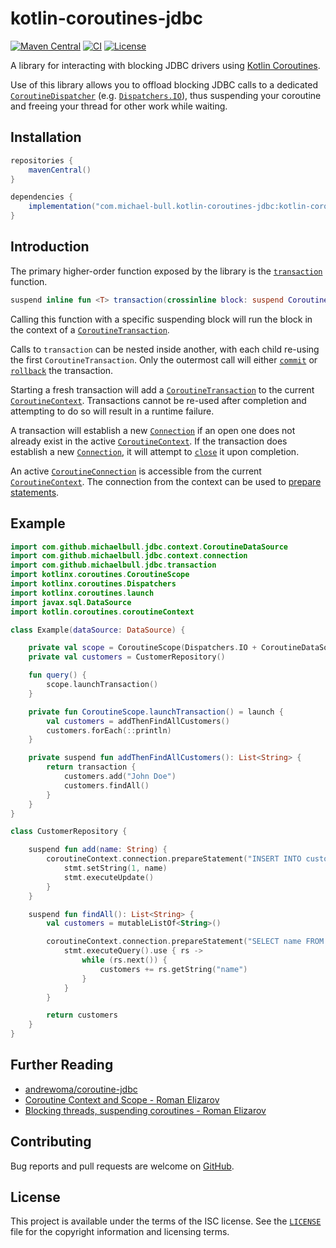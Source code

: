 # kotlin-coroutines-jdbc

[![Maven Central](https://img.shields.io/maven-central/v/com.michael-bull.kotlin-coroutines-jdbc/kotlin-coroutines-jdbc.svg)](https://search.maven.org/search?q=g:com.michael-bull.kotlin-coroutines-jdbc)
[![CI](https://github.com/michaelbull/kotlin-coroutines-jdbc/actions/workflows/ci.yaml/badge.svg)](https://github.com/michaelbull/kotlin-coroutines-jdbc/actions/workflows/ci.yaml)
[![License](https://img.shields.io/github/license/michaelbull/kotlin-coroutines-jdbc.svg)](https://github.com/michaelbull/kotlin-coroutines-jdbc/blob/master/LICENSE)

A library for interacting with blocking JDBC drivers using [Kotlin Coroutines][coroutines].

Use of this library allows you to offload blocking JDBC calls to a dedicated
[`CoroutineDispatcher`][CoroutineDispatcher] (e.g.
[`Dispatchers.IO`][Dispatchers.IO]), thus suspending your coroutine and freeing
your thread for other work while waiting.

## Installation

```groovy
repositories {
    mavenCentral()
}

dependencies {
    implementation("com.michael-bull.kotlin-coroutines-jdbc:kotlin-coroutines-jdbc:1.0.3")
}
```

## Introduction

The primary higher-order function exposed by the library is the
[`transaction`][transaction] function.

```kotlin
suspend inline fun <T> transaction(crossinline block: suspend CoroutineScope.() -> T): T
```

Calling this function with a specific suspending block will run the block in
the context of a [`CoroutineTransaction`][CoroutineTransaction].

Calls to `transaction` can be nested inside another, with each child re-using
the first `CoroutineTransaction`. Only the outermost call will either
[`commit`][Connection.commit] or [`rollback`][Connection.rollback] the
transaction.

Starting a fresh transaction will add a
[`CoroutineTransaction`][CoroutineTransaction] to the current
[`CoroutineContext`][CoroutineContext]. Transactions cannot be re-used after
completion and attempting to do so will result in a runtime failure.

A transaction will establish a new [`Connection`][Connection] if an open one
does not already exist in the active [`CoroutineContext`][CoroutineContext].
If the transaction does establish a new [`Connection`][Connection], it will
attempt to [`close`][Connection.close] it upon completion.

An active [`CoroutineConnection`][CoroutineConnection] is accessible from the
current [`CoroutineContext`][CoroutineContext]. The connection from the context
can be used to [prepare statements][Connection.prepareStatement].

## Example

```kotlin
import com.github.michaelbull.jdbc.context.CoroutineDataSource
import com.github.michaelbull.jdbc.context.connection
import com.github.michaelbull.jdbc.transaction
import kotlinx.coroutines.CoroutineScope
import kotlinx.coroutines.Dispatchers
import kotlinx.coroutines.launch
import javax.sql.DataSource
import kotlin.coroutines.coroutineContext

class Example(dataSource: DataSource) {

    private val scope = CoroutineScope(Dispatchers.IO + CoroutineDataSource(dataSource))
    private val customers = CustomerRepository()

    fun query() {
        scope.launchTransaction()
    }

    private fun CoroutineScope.launchTransaction() = launch {
        val customers = addThenFindAllCustomers()
        customers.forEach(::println)
    }

    private suspend fun addThenFindAllCustomers(): List<String> {
        return transaction {
            customers.add("John Doe")
            customers.findAll()
        }
    }
}

class CustomerRepository {

    suspend fun add(name: String) {
        coroutineContext.connection.prepareStatement("INSERT INTO customers VALUES (?)").use { stmt ->
            stmt.setString(1, name)
            stmt.executeUpdate()
        }
    }

    suspend fun findAll(): List<String> {
        val customers = mutableListOf<String>()

        coroutineContext.connection.prepareStatement("SELECT name FROM customers").use { stmt ->
            stmt.executeQuery().use { rs ->
                while (rs.next()) {
                    customers += rs.getString("name")
                }
            }
        }

        return customers
    }
}
```

## Further Reading

- [andrewoma/coroutine-jdbc](https://github.com/andrewoma/coroutine-jdbc)
- [Coroutine Context and Scope - Roman Elizarov](https://medium.com/@elizarov/coroutine-context-and-scope-c8b255d59055)
- [Blocking threads, suspending coroutines - Roman Elizarov](https://medium.com/@elizarov/blocking-threads-suspending-coroutines-d33e11bf4761)

## Contributing

Bug reports and pull requests are welcome on [GitHub][github].

## License

This project is available under the terms of the ISC license. See the
[`LICENSE`](LICENSE) file for the copyright information and licensing terms.

[github]: https://github.com/michaelbull/kotlin-coroutines-jdbc
[transaction]: https://github.com/michaelbull/kotlin-coroutines-jdbc/blob/master/src/main/kotlin/com/github/michaelbull/jdbc/Transaction.kt
[CoroutineTransaction]: https://github.com/michaelbull/kotlin-coroutines-jdbc/blob/master/src/main/kotlin/com/github/michaelbull/jdbc/context/CoroutineTransaction.kt
[CoroutineConnection]: https://github.com/michaelbull/kotlin-coroutines-jdbc/blob/master/src/main/kotlin/com/github/michaelbull/jdbc/context/CoroutineConnection.kt

[coroutines]: https://kotlinlang.org/docs/reference/coroutines-overview.html
[CoroutineContext]: https://kotlinlang.org/api/latest/jvm/stdlib/kotlin.coroutines/-coroutine-context/
[CoroutineDispatcher]: https://kotlin.github.io/kotlinx.coroutines/kotlinx-coroutines-core/kotlinx.coroutines/-coroutine-dispatcher/index.html
[Dispatchers.IO]: https://kotlin.github.io/kotlinx.coroutines/kotlinx-coroutines-core/kotlinx.coroutines/-dispatchers/-i-o.html

[Connection]: https://docs.oracle.com/javase/8/docs/api/java/sql/Connection.html
[Connection.close]: https://docs.oracle.com/javase/8/docs/api/java/sql/Connection.html#close--
[Connection.isClosed]: https://docs.oracle.com/javase/8/docs/api/java/sql/Connection.html#isClosed--
[Connection.commit]: https://docs.oracle.com/javase/8/docs/api/java/sql/Connection.html#commit--
[Connection.rollback]: https://docs.oracle.com/javase/8/docs/api/java/sql/Connection.html#rollback--
[Connection.prepareStatement]: https://docs.oracle.com/javase/8/docs/api/java/sql/Connection.html#prepareStatement-java.lang.String-
